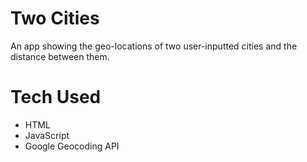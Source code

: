 # Two Cities

An app showing the geo-locations of two user-inputted cities and the distance between them.

# Tech Used
  - HTML
  - JavaScript
  - Google Geocoding API
